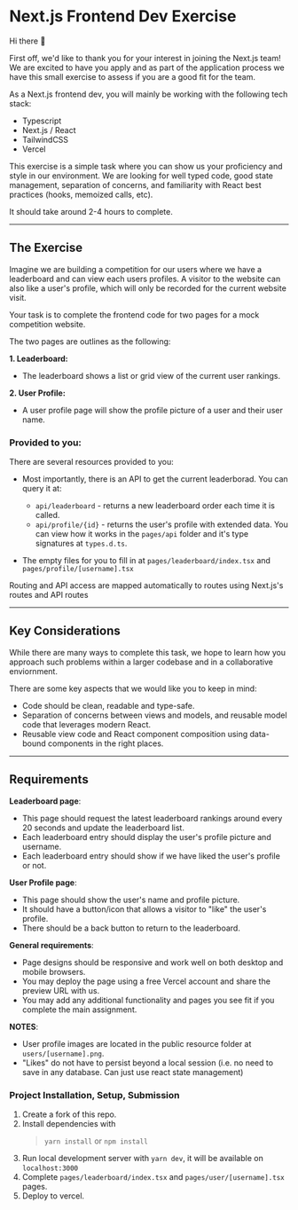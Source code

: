 # Next.js Frontend Dev Exercise

Hi there 👋

First off, we'd like to thank you for your interest in joining the Next.js team! 
We are excited to have you apply and as part of the application process we have this small exercise to assess if you are a good fit for the team.

As a Next.js frontend dev, you will mainly be working with the following tech stack:

- Typescript
- Next.js / React
- TailwindCSS
- Vercel

This exercise is a simple task where you can show us your proficiency and style in our environment. 
We are looking for well typed code, good state management, separation of concerns, and familiarity with React best practices (hooks, memoized calls, etc). 

It should take around 2-4 hours to complete.

---

## The Exercise

Imagine we are building a competition for our users where we have a leaderboard and can view each users profiles. 
A visitor to the website can also like a user's profile, which will only be recorded for the current website visit. 

Your task is to complete the frontend code for two pages for a mock competition website. 

The two pages are outlines as the following:

**1. Leaderboard:**

- The leaderboard shows a list or grid view of the current user rankings.

**2. User Profile:**

- A user profile page will show the profile picture of a user and their user name.


### Provided to you:

There are several resources provided to you:

- Most importantly, there is an API to get the current leaderborad. You can query it at:

  - `api/leaderboard` - returns a new leaderboard order each time it is called.
  - `api/profile/{id}` - returns the user's profile with extended data.
    You can view how it works in the `pages/api` folder and it's type signatures at `types.d.ts`.

- The empty files for you to fill in at `pages/leaderboard/index.tsx` and `pages/profile/[username].tsx`

Routing and API access are mapped automatically to routes using Next.js's routes and API routes

---

## Key Considerations

While there are many ways to complete this task, we hope to learn how you approach such problems within a larger codebase and in a collaborative enviornment.

There are some key aspects that we would like you to keep in mind:

- Code should be clean, readable and type-safe.
- Separation of concerns between views and models, and reusable model code that leverages modern React.
- Reusable view code and React component composition using data-bound components in the right places.

---

## Requirements

**Leaderboard page**:

- This page should request the latest leaderboard rankings around every 20 seconds and update the leaderboard list.
- Each leaderboard entry should display the user's profile picture and username.
- Each leaderboard entry should show if we have liked the user's profile or not.

**User Profile page**:

- This page should show the user's name and profile picture.
- It should have a button/icon that allows a visitor to "like" the user's profile.
- There should be a back button to return to the leaderboard.

**General requirements**:
- Page designs should be responsive and work well on both desktop and mobile browsers.
- You may deploy the page using a free Vercel account and share the preview URL with us.
- You may add any additional functionality and pages you see fit if you complete the main assignment.

**NOTES**:

- User profile images are located in the public resource folder at `users/[username].png`.
- "Likes" do not have to persist beyond a local session (i.e. no need to save in any database. Can just use react state management)

### Project Installation, Setup, Submission

1. Create a fork of this repo.
2. Install dependencies with
   > `yarn install`
   > or
   > `npm install`
3. Run local development server with `yarn dev`, it will be available on `localhost:3000`
4. Complete `pages/leaderboard/index.tsx` and `pages/user/[username].tsx` pages.
5. Deploy to vercel.
